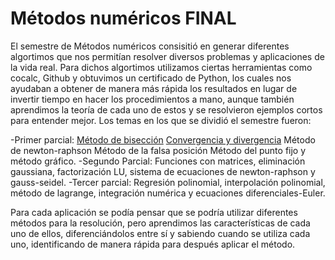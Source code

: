 # Métodos numéricos FINAL
El semestre de Métodos numéricos consisitió en generar diferentes algortimos que nos permitían resolver diversos problemas y aplicaciones de la vida real.
Para dichos algortimos utilizamos ciertas herramientas como cocalc, Github y obtuvimos un certificado de Python, los cuales nos ayudaban a obtener de manera más rápida los resultados en lugar de invertir tiempo en hacer los procedimientos a mano, aunque también aprendimos la teoría de cada uno de estos y se resolvieron ejemplos cortos para entender mejor. Los temas en los que se dividió el semestre fueron:

-Primer parcial: 
[Método de bisección]()
[Convergencia y divergencia]()
Método de newton-raphson
Método de la falsa posición
Método del punto fijo y método gráfico.
-Segundo Parcial: Funciones con matrices, eliminación gaussiana, factorización LU, sistema de ecuaciones de newton-raphson y gauss-seidel.
-Tercer parcial: Regresión polinomial, interpolación polinomial, método de lagrange, integración numérica y ecuaciones diferenciales-Euler.

Para cada aplicación se podía pensar que se podría utilizar diferentes métodos para la resolución, pero aprendimos las características de cada uno de ellos, diferenciándolos entre sí y sabiendo cuando se utiliza cada uno, identificando de manera rápida para después aplicar el método. 


